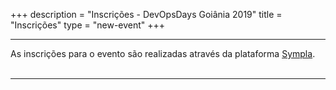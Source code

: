 +++
description = "Inscrições - DevOpsDays Goiânia 2019"
title = "Inscrições"
type = "new-event"
+++
<div class="row">
    <div class="col">
        <hr /> As inscrições para o evento são realizadas através da plataforma <a href="https://www.sympla.com.br/devopsdays-goiania-2019__537592">Sympla</a>.
        <br>
        <br>
        <div id="sympla-widget-537592" height="auto"></div>
        <script src="https://www.sympla.com.br/js/sympla.widget-pt.js/537592"></script>
        <hr />
    </div>
</div>